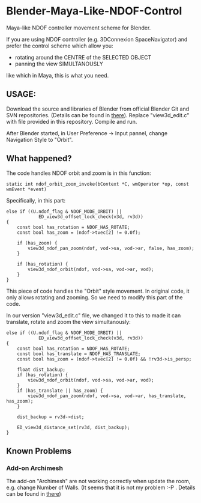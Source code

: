 # Blender-Maya-Like-NDOF-Control
Maya-like NDOF controller movement scheme for Blender.

If you are using NDOF controller (e.g. 3DConnexion SpaceNavigator) and prefer the control scheme which allow you:

* rotating around the CENTRE of the SELECTED OBJECT
* panning the view SIMULTANOUSLY

like which in Maya, this is what you need.

## USAGE:

Download the source and libraries of Blender from official Blender Git and SVN repositories. (Details can be found in [there](https://wiki.blender.org/index.php/Dev:Doc/Building_Blender)). Replace "view3d_edit.c" with file provided in this repository. Compile and run.

After Blender started, in User Preference -> Input pannel, change Navigation Style to "Orbit".

## What happened?

The code handles NDOF orbit and zoom is in this function:

```
static int ndof_orbit_zoom_invoke(bContext *C, wmOperator *op, const wmEvent *event)
```


Specifically, in this part:

```
else if ((U.ndof_flag & NDOF_MODE_ORBIT) ||
            ED_view3d_offset_lock_check(v3d, rv3d))
{
    const bool has_rotation = NDOF_HAS_ROTATE;
    const bool has_zoom = (ndof->tvec[2] != 0.0f);

    if (has_zoom) {
        view3d_ndof_pan_zoom(ndof, vod->sa, vod->ar, false, has_zoom);
    }

    if (has_rotation) {
        view3d_ndof_orbit(ndof, vod->sa, vod->ar, vod);
    }
}
```

This piece of code handles the "Orbit" style movement. In original code, it only allows rotating and zooming. So we need to modify this part of the code.

In our version "view3d_edit.c" file, we changed it to this to made it can translate, rotate and zoom the view simultanously:

```
else if ((U.ndof_flag & NDOF_MODE_ORBIT) ||
            ED_view3d_offset_lock_check(v3d, rv3d))
{
    const bool has_rotation = NDOF_HAS_ROTATE;
    const bool has_translate = NDOF_HAS_TRANSLATE;
    const bool has_zoom = (ndof->tvec[2] != 0.0f) && !rv3d->is_persp;
    
    float dist_backup;
    if (has_rotation) {
        view3d_ndof_orbit(ndof, vod->sa, vod->ar, vod);
    }
    if (has_translate || has_zoom) {
        view3d_ndof_pan_zoom(ndof, vod->sa, vod->ar, has_translate, has_zoom);
    }
    
    dist_backup = rv3d->dist;

    ED_view3d_distance_set(rv3d, dist_backup);
}
```

## Known Problems

### Add-on Archimesh
The add-on "Archimesh" are not working correctly when update the room, e.g. change Number of Walls. (It seems that it is not my problem :-P . Details can be found in [there](https://developer.blender.org/T50632))
